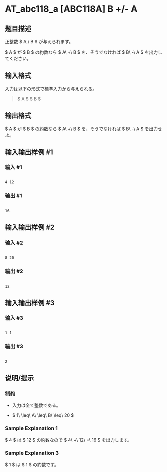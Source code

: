 # AT_abc118_a [ABC118A] B +/- A

## 题目描述

[problemUrl]: https://atcoder.jp/contests/abc118/tasks/abc118_a

正整数 $ A,\ B $ が与えられます。

$ A $ が $ B $ の約数なら $ A\ +\ B $ を、そうでなければ $ B\ -\ A $ を出力してください。

## 输入格式

入力は以下の形式で標準入力から与えられる。

> $ A $ $ B $

## 输出格式

$ A $ が $ B $ の約数なら $ A\ +\ B $ を、そうでなければ $ B\ -\ A $ を出力せよ。

## 输入输出样例 #1

### 输入 #1

```
4 12
```

### 输出 #1

```
16
```

## 输入输出样例 #2

### 输入 #2

```
8 20
```

### 输出 #2

```
12
```

## 输入输出样例 #3

### 输入 #3

```
1 1
```

### 输出 #3

```
2
```

## 说明/提示

### 制約

- 入力は全て整数である。
- $ 1\ \leq\ A\ \leq\ B\ \leq\ 20 $

### Sample Explanation 1

$ 4 $ は $ 12 $ の約数なので $ 4\ +\ 12\ =\ 16 $ を出力します。

### Sample Explanation 3

$ 1 $ は $ 1 $ の約数です。